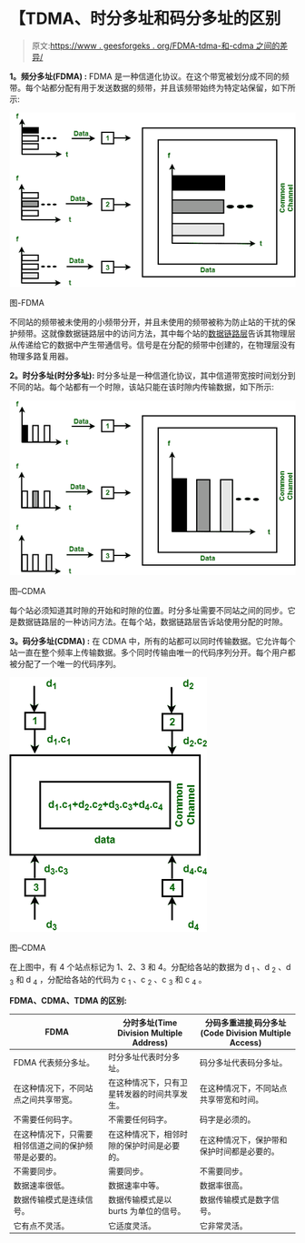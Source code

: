 # 【TDMA、时分多址和码分多址的区别

> 原文:[https://www . geesforgeks . org/FDMA-tdma-和-cdma 之间的差异/](https://www.geeksforgeeks.org/difference-between-fdma-tdma-and-cdma/)

**1。频分多址(FDMA) :**
FDMA 是一种信道化协议。在这个带宽被划分成不同的频带。每个站都分配有用于发送数据的频带，并且该频带始终为特定站保留，如下所示:

![](img/b48679b37e10f53de27cec5f55898e97.png)

图-FDMA

不同站的频带被未使用的小频带分开，并且未使用的频带被称为防止站的干扰的保护频带。这就像数据链路层中的访问方法，其中每个站的[数据链路层](https://www.geeksforgeeks.org/design-issues-in-data-link-layer/)告诉其物理层从传递给它的数据中产生带通信号。信号是在分配的频带中创建的，在物理层没有物理多路复用器。

**2。时分多址(时分多址):**
时分多址是一种信道化协议，其中信道带宽按时间划分到不同的站。每个站都有一个时隙，该站只能在该时隙内传输数据，如下所示:

![](img/a56d9a974d69ca23acfbe79fa60b2fdc.png)

图–CDMA

每个站必须知道其时隙的开始和时隙的位置。时分多址需要不同站之间的同步。它是数据链路层的一种访问方法。在每个站，数据链路层告诉站使用分配的时隙。

**3。码分多址(CDMA) :**
在 CDMA 中，所有的站都可以同时传输数据。它允许每个站一直在整个频率上传输数据。多个同时传输由唯一的代码序列分开。每个用户都被分配了一个唯一的代码序列。

![](img/0cc33426d9d742f57c63878a44280df2.png)

图–CDMA

在上图中，有 4 个站点标记为 1、2、3 和 4。分配给各站的数据为 d <sub>1</sub> 、d <sub>2</sub> 、d <sub>3</sub> 和 d <sub>4</sub> ，分配给各站的代码为 c <sub>1</sub> 、c <sub>2</sub> 、c <sub>3</sub> 和 c <sub>4</sub> 。

**FDMA、CDMA、TDMA 的区别:**

<center>

| FDMA | 分时多址(Time Division Multiple Address) | 分码多重进接ˌ码分多址(Code Division Multiple Access) |
| --- | --- | --- |
| FDMA 代表频分多址。 | 时分多址代表时分多址。 | 码分多址代表码分多址。 |
| 在这种情况下，不同站点之间共享带宽。 | 在这种情况下，只有卫星转发器的时间共享发生。 | 在这种情况下，不同站点共享带宽和时间。 |
| 不需要任何码字。 | 不需要任何码字。 | 码字是必须的。 |
| 在这种情况下，只需要相邻信道之间的保护频带是必要的。 | 在这种情况下，相邻时隙的保护时间是必要的。 | 在这种情况下，保护带和保护时间都是必要的。 |
| 不需要同步。 | 需要同步。 | 不需要同步。 |
| 数据速率很低。 | 数据速率中等。 | 数据率很高。 |
| 数据传输模式是连续信号。 | 数据传输模式是以 burts 为单位的信号。 | 数据传输模式是数字信号。 |
| 它有点不灵活。 | 它适度灵活。 | 它非常灵活。 |

</center>